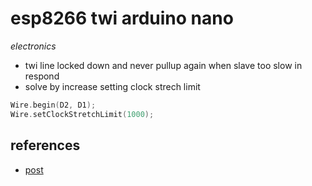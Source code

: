 # esp8266 twi arduino nano

*electronics*

- twi line locked down and never pullup again when slave too slow in respond
- solve by increase setting clock strech limit

```c
Wire.begin(D2, D1);
Wire.setClockStretchLimit(1000);
```

## references

- [post](https://forum.arduino.cc/index.php?topic=336543.msg2746895#msg2746895)
